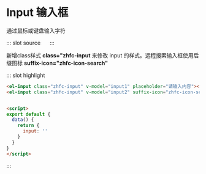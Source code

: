 # Input 输入框



通过鼠标或键盘输入字符

<demo-block>

::: slot source
<el-input class="zhfc-input demo-input_1" v-model="input1" placeholder="请输入内容"></el-input>
<el-input class="zhfc-input demo-input_1" v-model="input2" suffix-icon="zhfc-icon-search" placeholder="请输入内容"></el-input>
:::

新增class样式 **class="zhfc-input** 来修改 input 的样式。远程搜索输入框使用后缀图标 **suffix-icon="zhfc-icon-search"**

::: slot highlight

```html
<el-input class="zhfc-input" v-model="input1" placeholder="请输入内容"></el-input>
<el-input class="zhfc-input" v-model="input2" suffix-icon="zhfc-icon-search" placeholder="请输入内容"></el-input>


<script>
export default {
  data() {
    return {
      input: ''
    }
  }
}
</script>
```

<script>

export default {
  data() {
    return {
      input1: '',
      input2: '',
    }
  }
}
</script>

<style>
    .demo-input_1 {
        width: 224px;
        margin-right: 10px;
    }
</style>
:::



</demo-block>
